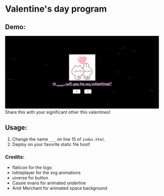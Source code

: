 # Valentine's day program

## Demo:
![Valentine's app demo](/demo.gif)
Share this with your significant other this valentines!

## Usage:
1. Change the name `___` on line 15 of `index.html`.
2. Deploy on your favorite static file host!

### Credits:
- flaticon for the logo
- lottieplayer for the svg animations
- uiverse for button
- Cassie evans for animated underline
- Amit Merchant for animated space background
